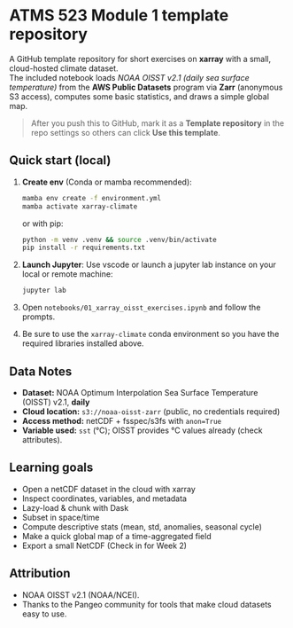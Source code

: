 # ATMS 523 Module 1 template repository

A GitHub template repository for short exercises on **xarray** with a small, cloud-hosted climate dataset.  
The included notebook loads *NOAA OISST v2.1 (daily sea surface temperature)* from the **AWS Public Datasets** program via **Zarr** (anonymous S3 access), computes some basic statistics, and draws a simple global map.

> After you push this to GitHub, mark it as a **Template repository** in the repo settings so others can click **Use this template**.

## Quick start (local)

1. **Create env** (Conda or mamba recommended):
   ```bash
   mamba env create -f environment.yml
   mamba activate xarray-climate
   ```
   or with pip:
   ```bash
   python -m venv .venv && source .venv/bin/activate
   pip install -r requirements.txt
   ```

2. **Launch Jupyter**:
   Use vscode or launch a jupyter lab instance on your local or remote machine:
   ```bash
   jupyter lab
   ```

3. Open `notebooks/01_xarray_oisst_exercises.ipynb` and follow the prompts.

4. Be sure to use the `xarray-climate` conda environment so you have the required libraries installed above.

## Data Notes

- **Dataset:** NOAA Optimum Interpolation Sea Surface Temperature (OISST) v2.1, **daily**  
- **Cloud location:** `s3://noaa-oisst-zarr` (public, no credentials required)  
- **Access method:** netCDF + fsspec/s3fs with `anon=True`  
- **Variable used:** `sst` (°C); OISST provides °C values already (check attributes).

## Learning goals

- Open a netCDF dataset in the cloud with xarray
- Inspect coordinates, variables, and metadata
- Lazy-load & chunk with Dask
- Subset in space/time
- Compute descriptive stats (mean, std, anomalies, seasonal cycle)
- Make a quick global map of a time-aggregated field
- Export a small NetCDF (Check in for Week 2)

## Attribution

- NOAA OISST v2.1 (NOAA/NCEI).
- Thanks to the Pangeo community for tools that make cloud datasets easy to use.
